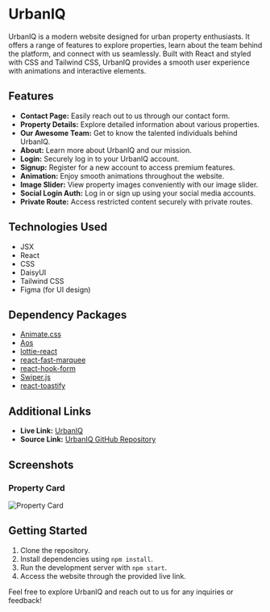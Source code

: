 # UrbanIQ

UrbanIQ is a modern website designed for urban property enthusiasts. It offers a range of features to explore properties, learn about the team behind the platform, and connect with us seamlessly. Built with React and styled with CSS and Tailwind CSS, UrbanIQ provides a smooth user experience with animations and interactive elements.

## Features

- **Contact Page:** Easily reach out to us through our contact form.
- **Property Details:** Explore detailed information about various properties.
- **Our Awesome Team:** Get to know the talented individuals behind UrbanIQ.
- **About:** Learn more about UrbanIQ and our mission.
- **Login:** Securely log in to your UrbanIQ account.
- **Signup:** Register for a new account to access premium features.
- **Animation:** Enjoy smooth animations throughout the website.
- **Image Slider:** View property images conveniently with our image slider.
- **Social Login Auth:** Log in or sign up using your social media accounts.
- **Private Route:** Access restricted content securely with private routes.

## Technologies Used

- JSX
- React
- CSS
- DaisyUI
- Tailwind CSS
- Figma (for UI design)

## Dependency Packages

- [Animate.css](https://animate.style/)
- [Aos](https://michalsnik.github.io/aos/)
- [lottie-react](https://www.npmjs.com/package/lottie-react)
- [react-fast-marquee](https://www.npmjs.com/package/react-fast-marquee)
- [react-hook-form](https://react-hook-form.com/)
- [Swiper.js](https://swiperjs.com/react)
- [react-toastify](https://fkhadra.github.io/react-toastify/)



## Additional Links

- **Live Link:** [UrbanIQ](http://localhost:5173/)
- **Source Link:** [UrbanIQ GitHub Repository](http://localhost:5173/)


## Screenshots

### Property Card
![Property Card](https://i.ibb.co/vVWxfw9/SCR-20240417-tdah.png)

## Getting Started

1. Clone the repository.
2. Install dependencies using `npm install`.
3. Run the development server with `npm start`.
4. Access the website through the provided live link.

Feel free to explore UrbanIQ and reach out to us for any inquiries or feedback!
